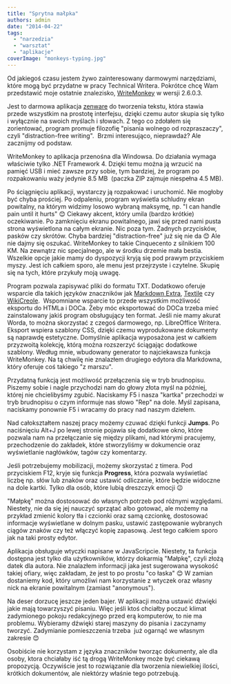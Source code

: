 ```yaml
---
title: "Sprytna małpka"
authors: admin
date: "2014-04-22"
tags:
  - "narzedzia"
  - "warsztat"
  - "aplikacje"
coverImage: "monkeys-typing.jpg"
---
```


Od jakiegoś czasu jestem żywo zainteresowany darmowymi narzędziami, które mogą
być przydatne w pracy Technical Writera. Pokrótce chcę Wam przedstawić moje
ostatnie znalezisko, [WriteMonkey](http://writemonkey.com/) w wersji 2.6.0.3.

Jest to darmowa aplikacja
[zenware](http://searchunifiedcommunications.techtarget.com/definition/zenware "zenware") do
tworzenia tekstu, która stawia przede wszystkim na prostotę interfejsu, dzięki
czemu autor skupia się tylko i wyłącznie na swoich myślach i słowach. Z tego co
zdołałem się zorientować, program promuje filozofię "pisania wolnego od
rozpraszaczy", czyli "distraction-free writing".  Brzmi interesująco,
nieprawdaż? Ale zacznijmy od podstaw.

WriteMonkey to aplikacja przenośna dla Windowsa. Do działania wymaga właściwie
tylko .NET Framework 4. Dzięki temu można ją wrzucić na pamięć USB i mieć zawsze
przy sobie, tym bardziej, że program po rozpakowaniu waży jedynie 8.5 MB
 (paczka ZIP zajmuje niespełna 4.5 MB).

Po ściągnięciu aplikacji, wystarczy ją rozpakować i uruchomić. Nie mogłoby być
chyba prościej. Po odpaleniu, program wyświetla schludny ekran powitalny, na
którym widzimy losowo wybraną maksymę, np. "I can handle pain until it hurts" 😊
Ciekawy akcent, który umila (bardzo krótkie) oczekiwanie. Po zamknięciu ekranu
powitalnego, jawi się przed nami pusta strona wyświetlona na całym ekranie. Nic
poza tym. Żadnych przycisków, pasków czy skrótów. Chyba bardziej
"distraction-free" już się nie da 😊 Ale nie dajmy się oszukać. WriteMonkey to
takie Cinquecento z silnikiem 100 KM. Na zewnątrz nic specjalnego, ale w środku
drzemie mała bestia. Wszelkie opcje jakie mamy do dyspozycji kryją się pod
prawym przyciskiem myszy. Jest ich całkiem sporo, ale menu jest przejrzyste i
czytelne. Skupię się na tych, które przykuły moją uwagę.

Program pozwala zapisywać pliki do formatu TXT. Dodatkowo oferuje wsparcie dla
takich języków znaczników jak
[Markdown Extra](http://en.wikipedia.org/wiki/Markdown_Extra),
[Textile](<http://en.wikipedia.org/wiki/Textile_(markup_language)>) czy
[WikiCreole](<http://en.wikipedia.org/wiki/Creole_(markup)>).  Wspomniane
wsparcie to przede wszystkim możliwość eksportu do HTMLa i DOCa. Żeby móc
eksportować do DOCa trzeba mieć zainstalowany jakiś program obsługujący ten
format. Jeśli nie mamy akurat Worda, to można skorzystać z czegoś darmowego, np.
LibreOffice Writera. Eksport wspiera szablony CSS, dzięki czemu wyprodukowane
dokumenty są naprawdę estetyczne. Domyślnie aplikacja wyposażona jest w całkiem
przyzwoitą kolekcję, którą można rozszerzyć ściągając dodatkowe szablony. Według
mnie, wbudowany generator to najciekawsza funkcja WriteMonkey. Na tą chwilę nie
znalazłem drugiego edytora dla Markdowna, który oferuje coś takiego "z marszu".

Przydatną funkcją jest możliwość przełączenia się w tryb brudnopisu. Piszemy
sobie i nagle przychodzi nam do głowy złota myśl na później, której nie
chcielibyśmy zgubić. Naciskamy F5 i nasza "kartka" przechodzi w tryb brudnopisu
o czym informuje nas słowo "Rep" na dole. Myśl zapisana, naciskamy ponownie F5 i
wracamy do pracy nad naszym dziełem.

Nad całokształtem naszej pracy możemy czuwać dzięki funkcji **Jumps**. Po
naciśnięciu Alt+J po lewej stronie pojawia się dodatkowe okno, które pozwala nam
na przełączanie się między plikami, nad którymi pracujemy, przechodzenie do
zakładek, które stworzyliśmy w dokumencie oraz wyświetlanie nagłówków, tagów czy
komentarzy.

Jeśli potrzebujemy mobilizacji, możemy skorzystać z timera. Pod przyciskiem F12,
kryje się funkcja **Progress**, która pozwala wyświetlać liczbę np. słów lub
znaków oraz ustawić odliczanie, które będzie widoczne na dole kartki. Tylko dla
osób, które lubią dreszczyk emocji 😉

"Małpkę" można dostosować do własnych potrzeb pod różnymi względami. Niestety,
nie da się jej nauczyć sprzątać albo gotować, ale możemy na przykład zmienić
kolory tła i czcionki oraz samą czcionkę, dostosować informacje wyświetlane w
dolnym pasku, ustawić zastępowanie wybranych ciągów znaków czy też włączyć kopię
zapasową. Jest tego całkiem sporo jak na taki prosty edytor.

Aplikacja obsługuje wtyczki napisane w JavaScripcie. Niestety, ta funkcja
dostępna jest tylko dla użytkowników, którzy dokarmią "Małpkę", czyli złożą
datek dla autora. Nie znalazłem informacji jaka jest sugerowana wysokość takiej
ofiary, więc zakładam, że jest to po prostu "co łaska" 😊 W zamian dostaniemy
kod, który umożliwi nam korzystanie z wtyczek oraz własny nick na ekranie
powitalnym (zamiast "anonymous").

Na deser dorzucę jeszcze jeden bajer. W aplikacji można ustawić dźwięki jakie
mają towarzyszyć pisaniu. Więc jeśli ktoś chciałby poczuć klimat zadymionego
pokoju redakcyjnego przed erą komputerów, to nie ma problemu. Wybieramy dźwięki
starej maszyny do pisania i zaczynamy tworzyć. Zadymianie pomieszczenia trzeba
 już ogarnąć we własnym zakresie 😊

Osobiście nie korzystam z języka znaczników tworząc dokumenty, ale dla osoby,
ktora chciałaby iść tą drogą WriteMonkey może być ciekawą propozycją. Oczywiście
jest to rozwiązanie dla tworzenia niewielkiej ilości, krótkich dokumentów, ale
niektórzy właśnie tego potrzebują.
